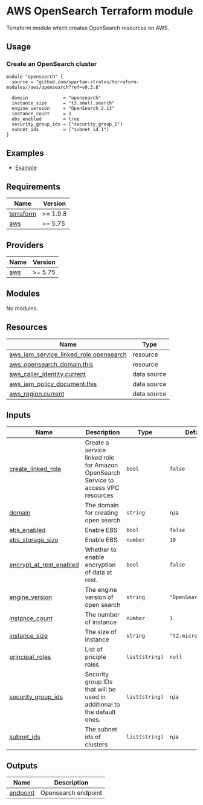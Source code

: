 # AWS OpenSearch Terraform module

Terraform module which creates OpenSearch resources on AWS.

## Usage

### Create an OpenSearch cluster

```hcl
module "opensearch" {
  source = "github.com/spartan-stratos/terraform-modules//aws/opensearch?ref=v0.3.8"

  domain             = "opensearch"
  instance_size      = "t3.small.search"
  engine_version     = "OpenSearch_2.13"
  instance_count     = 1
  ebs_enabled        = true
  security_group_ids = ["security_group_1"]
  subnet_ids         = ["subnet_id_1"]
}
```

## Examples

- [Example](./examples/complete/)

<!-- BEGIN_TF_DOCS -->

## Requirements

| Name                                                                      | Version  |
|---------------------------------------------------------------------------|----------|
| <a name="requirement_terraform"></a> [terraform](#requirement\_terraform) | >= 1.9.8 |
| <a name="requirement_aws"></a> [aws](#requirement\_aws)                   | >= 5.75  |

## Providers

| Name                                              | Version |
|---------------------------------------------------|---------|
| <a name="provider_aws"></a> [aws](#provider\_aws) | >= 5.75 |

## Modules

No modules.

## Resources

| Name                                                                                                                                          | Type        |
|-----------------------------------------------------------------------------------------------------------------------------------------------|-------------|
| [aws_iam_service_linked_role.opensearch](https://registry.terraform.io/providers/hashicorp/aws/latest/docs/resources/iam_service_linked_role) | resource    |
| [aws_opensearch_domain.this](https://registry.terraform.io/providers/hashicorp/aws/latest/docs/resources/opensearch_domain)                   | resource    |
| [aws_caller_identity.current](https://registry.terraform.io/providers/hashicorp/aws/latest/docs/data-sources/caller_identity)                 | data source |
| [aws_iam_policy_document.this](https://registry.terraform.io/providers/hashicorp/aws/latest/docs/data-sources/iam_policy_document)            | data source |
| [aws_region.current](https://registry.terraform.io/providers/hashicorp/aws/latest/docs/data-sources/region)                                   | data source |

## Inputs

| Name                                                                                                          | Description                                                                        | Type           | Default             | Required |
|---------------------------------------------------------------------------------------------------------------|------------------------------------------------------------------------------------|----------------|---------------------|:--------:|
| <a name="input_create_linked_role"></a> [create\_linked\_role](#input\_create\_linked\_role)                  | Create a service linked role for Amazon OpenSearch Service to access VPC resources | `bool`         | `false`             |    no    |
| <a name="input_domain"></a> [domain](#input\_domain)                                                          | The domain for creating open search                                                | `string`       | n/a                 |   yes    |
| <a name="input_ebs_enabled"></a> [ebs\_enabled](#input\_ebs\_enabled)                                         | Enable EBS                                                                         | `bool`         | `false`             |    no    |
| <a name="input_ebs_storage_size"></a> [ebs\_storage\_size](#input\_ebs\_storage\_size)                        | Enable EBS                                                                         | `number`       | `10`                |    no    |
| <a name="input_encrypt_at_rest_enabled"></a> [encrypt\_at\_rest\_enabled](#input\_encrypt\_at\_rest\_enabled) | Whether to enable encryption of data at rest.                                      | `bool`         | `false`             |    no    |
| <a name="input_engine_version"></a> [engine\_version](#input\_engine\_version)                                | The engine version of open search                                                  | `string`       | `"OpenSearch_2.13"` |    no    |
| <a name="input_instance_count"></a> [instance\_count](#input\_instance\_count)                                | The number of instance                                                             | `number`       | `1`                 |    no    |
| <a name="input_instance_size"></a> [instance\_size](#input\_instance\_size)                                   | The size of instance                                                               | `string`       | `"t2.micro.search"` |    no    |
| <a name="input_principal_roles"></a> [principal\_roles](#input\_principal\_roles)                             | List of priciple roles                                                             | `list(string)` | `null`              |    no    |
| <a name="input_security_group_ids"></a> [security\_group\_ids](#input\_security\_group\_ids)                  | Security group IDs that will be used in additional to the default ones.            | `list(string)` | n/a                 |   yes    |
| <a name="input_subnet_ids"></a> [subnet\_ids](#input\_subnet\_ids)                                            | The subnet ids of clusters                                                         | `list(string)` | n/a                 |   yes    |

## Outputs

| Name                                                         | Description         |
|--------------------------------------------------------------|---------------------|
| <a name="output_endpoint"></a> [endpoint](#output\_endpoint) | Opensearch endpoint |

<!-- END_TF_DOCS -->
